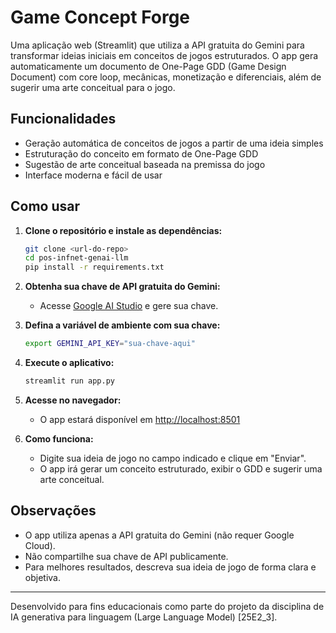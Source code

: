 # Game Concept Forge

Uma aplicação web (Streamlit) que utiliza a API gratuita do Gemini para transformar ideias iniciais em conceitos de jogos estruturados. O app gera automaticamente um documento de One-Page GDD (Game Design Document) com core loop, mecânicas, monetização e diferenciais, além de sugerir uma arte conceitual para o jogo.

## Funcionalidades
- Geração automática de conceitos de jogos a partir de uma ideia simples
- Estruturação do conceito em formato de One-Page GDD
- Sugestão de arte conceitual baseada na premissa do jogo
- Interface moderna e fácil de usar

## Como usar

1. **Clone o repositório e instale as dependências:**
   ```bash
   git clone <url-do-repo>
   cd pos-infnet-genai-llm
   pip install -r requirements.txt
   ```

2. **Obtenha sua chave de API gratuita do Gemini:**
   - Acesse [Google AI Studio](https://aistudio.google.com/app/apikey) e gere sua chave.

3. **Defina a variável de ambiente com sua chave:**
   ```bash
   export GEMINI_API_KEY="sua-chave-aqui"
   ```

4. **Execute o aplicativo:**
   ```bash
   streamlit run app.py
   ```

5. **Acesse no navegador:**
   - O app estará disponível em [http://localhost:8501](http://localhost:8501)

6. **Como funciona:**
   - Digite sua ideia de jogo no campo indicado e clique em "Enviar".
   - O app irá gerar um conceito estruturado, exibir o GDD e sugerir uma arte conceitual.

## Observações
- O app utiliza apenas a API gratuita do Gemini (não requer Google Cloud).
- Não compartilhe sua chave de API publicamente.
- Para melhores resultados, descreva sua ideia de jogo de forma clara e objetiva.

---

Desenvolvido para fins educacionais como parte do projeto da disciplina de IA generativa para linguagem (Large Language Model) [25E2_3].
